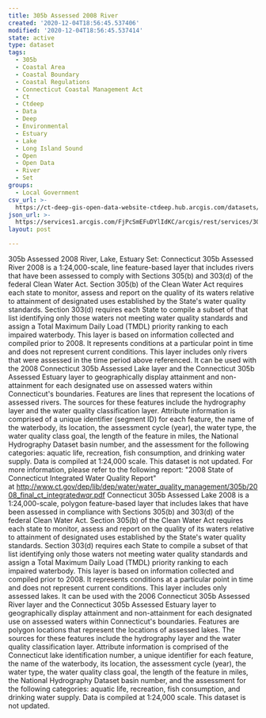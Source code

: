 ```yaml
---
title: 305b Assessed 2008 River
created: '2020-12-04T18:56:45.537406'
modified: '2020-12-04T18:56:45.537414'
state: active
type: dataset
tags:
  - 305b
  - Coastal Area
  - Coastal Boundary
  - Coastal Regulations
  - Connecticut Coastal Management Act
  - Ct
  - Ctdeep
  - Data
  - Deep
  - Environmental
  - Estuary
  - Lake
  - Long Island Sound
  - Open
  - Open Data
  - River
  - Set
groups:
  - Local Government
csv_url: >-
  https://ct-deep-gis-open-data-website-ctdeep.hub.arcgis.com/datasets/ee5649dfc62140c8a22b0c5b138291f4_0.csv?outSR=%7B%22latestWkid%22%3A2234%2C%22wkid%22%3A102656%7D
json_url: >-
  https://services1.arcgis.com/FjPcSmEFuDYlIdKC/arcgis/rest/services/305b_Assessed_2008_River_Lake_Estuary/FeatureServer/0
layout: post

---
```

305b Assessed 2008 River, Lake, Estuary Set: 
Connecticut 305b Assessed River 2008 is a 1:24,000-scale, line feature-based layer that includes rivers that have been assessed to comply with Sections 305(b) and 303(d) of the federal Clean Water Act. Section 305(b) of the Clean Water Act requires each state to monitor, assess and report on the quality of its waters relative to attainment of designated uses established by the State's water quality standards. Section 303(d) requires each State to compile a subset of that list identifying only those waters not meeting water quality standards and assign a Total Maximum Daily Load (TMDL) priority ranking to each impaired waterbody.
This layer is based on information collected and compiled prior to 2008. It represents conditions at a particular point in time and does not represent current conditions. This layer includes only rivers that were assessed in the time period above referenced. It can be used with the 2008 Connecticut 305b Assessed Lake layer and the Connecticut 305b Assessed Estuary layer to geographically display attainment and non-attainment for each designated use on assessed waters within Connecticut's boundaries.
Features are lines that represent the locations of assessed rivers. The sources for these features include the hydrography layer and the water quality classification layer. Attribute information is comprised of a unique identifier (segment ID) for each feature, the name of the waterbody, its location, the assessment cycle (year), the water type, the water quality class goal, the length of the feature in miles, the National Hydrography Dataset basin number, and the assessment for the following categories: aquatic life, recreation, fish consumption, and drinking water supply. Data is compiled at 1:24,000 scale. This dataset is not updated.
For more information, please refer to the following report:
&quot;2008 State of Connecticut Integrated Water Quality Report&quot; at <a href='http://www.ct.gov/dep/lib/dep/water/water_quality_management/305b/2008_final_ct_integratedwqr.pdf' rel='nofollow ugc' target='_blank'>http://www.ct.gov/dep/lib/dep/water/water_quality_management/305b/2008_final_ct_integratedwqr.pdf</a> Connecticut 305b Assessed Lake 2008 is a 1:24,000-scale, polygon feature-based layer that includes lakes that have been assessed in compliance with Sections 305(b) and 303(d) of the federal Clean Water Act. Section 305(b) of the Clean Water Act requires each state to monitor, assess and report on the quality of its waters relative to attainment of designated uses established by the State's water quality standards. Section 303(d) requires each State to compile a subset of that list identifying only those waters not meeting water quality standards and assign a Total Maximum Daily Load (TMDL) priority ranking to each impaired waterbody.
This layer is based on information collected and compiled prior to 2008. It represents conditions at a particular point in time and does not represent current conditions. This layer includes only assessed lakes. It can be used with the 2006 Connecticut 305b Assessed River layer and the Connecticut 305b Assessed Estuary layer to geographically display attainment and non-attainment for each designated use on assessed waters within Connecticut's boundaries.
Features are polygon locations that represent the locations of assessed lakes. The sources for these features include the hydrography layer and the water quality classification layer. Attribute information is comprised of the Connecticut lake identification number, a unique identifier for each feature, the name of the waterbody, its location, the assessment cycle (year), the water type, the water quality class goal, the length of the feature in miles, the National Hydrography Dataset basin number, and the assessment for the following categories: aquatic life, recreation, fish consumption, and drinking water supply. Data is compiled at 1:24,000 scale. This dataset is not updated.
